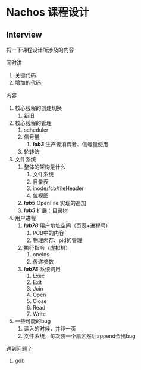 # Nachos 课程设计

## Interview

捋一下课程设计所涉及的内容

同时讲
1. 关键代码. 
2. 增加的代码. 

内容
1. 核心线程的创建切换
   1. 新旧
2. 核心线程的管理
   1. scheduler
   2. 信号量
      1. ***lab3*** 生产者消费者、信号量使用
   3. 轮转法
3. 文件系统
   1. 整体的架构是什么
      1. 文件系统
      2. 目录表
      3. inode/fcb/fileHeader
      4. 位视图
   2. ***lab5*** OpenFile 实现的追加
   3. ***lab5*** 扩展：目录树
4. 用户进程
   1. ***lab78*** 用户地址空间（页表+进程号）
      1. PCB中的内容
      2. 物理内存、pid的管理
   2. 执行指令（虚拟机）
      1. oneIns
      2. 传递参数
   3. ***lab78*** 系统调用
      1. Exec
      2. Exit
      3. Join
      4. Open
      5. Close
      6. Read
      7. Write
5. 一些可能的bug
   1. 读入的时候，并非一页
   2. 文件系统，每次装一个扇区然后append会出bug

遇到问题？
1. gdb 